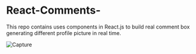 # React-Comments-
This repo contains uses components in React.js to build real comment box generating different profile picture in real time.

![Capture](https://user-images.githubusercontent.com/47113617/59110698-49861a80-895d-11e9-98d9-232358b1bbea.JPG)
